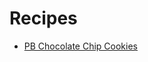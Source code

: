 # Recipes
- [PB Chocolate Chip Cookies](https://github.com/jwcain/Recipes/blob/main/PB%20Cookies.md)

